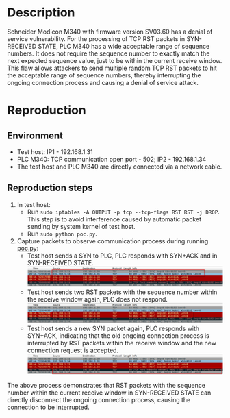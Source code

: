 # Description
Schneider Modicon M340 with firmware version SV03.60 has a denial of service vulnerability. For the processing of TCP RST packets in SYN-RECEIVED STATE, PLC M340 has a wide acceptable range of sequence numbers. It does not require the sequence number to exactly match the next expected sequence value, just to be within the current receive window. This flaw allows attackers to send multiple random TCP RST packets to hit the acceptable range of sequence numbers, thereby interrupting the ongoing connection process and causing a denial of service attack.

# Reproduction
## Environment
* Test host: IP1 - 192.168.1.31
* PLC M340: TCP communication open port - 502; IP2 - 192.168.1.34
* The test host and PLC M340 are directly connected via a network cable.

## Reproduction steps
1. In test host:
   * Run `sudo iptables -A OUTPUT -p tcp --tcp-flags RST RST -j DROP`. This step is to avoid interference caused by automatic packet sending by system kernel of test host.
   * Run `sudo python poc.py`. 
3. Capture packets to observe communication process during running [poc.py](https://github.com/zq-star/TCP-Vuln-Report/blob/master/PLC/Schneider-M340/tcp-rst-in-syn-received/poc.py):
   * Test host sends a SYN to PLC, PLC responds with SYN+ACK and in SYN-RECEIVED STATE.
![packets1](https://github.com/zq-star/TCP-Vuln-Report/blob/master/PLC/pictures/schneider-m340/schneider-m340-tcp-rst-in-syn-received-1.png)
   * Test host sends two RST packets with the sequence number within the receive window again, PLC does not respond. ![packets2](https://github.com/zq-star/TCP-Vuln-Report/blob/master/PLC/pictures/schneider-m340/schneider-m340-tcp-rst-in-syn-received-2.png)
   * Test host sends a new SYN packet again, PLC responds with SYN+ACK, indicating that the old ongoing connection process is interrupted by RST packets within the receive window and the new connection request is accepted. ![packets3](https://github.com/zq-star/TCP-Vuln-Report/blob/master/PLC/pictures/schneider-m340/schneider-m340-tcp-rst-in-syn-received-3.png)
  
The above process demonstrates that RST packets with the sequence number within the current receive window in SYN-RECEIVED STATE can directly disconnect the ongoing connection process, causing the connection to be interrupted.







